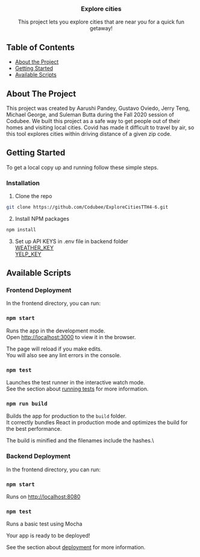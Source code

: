 <!-- PROJECT LOGO -->
<br />
<p align="center">

  <h3 align="center">Explore cities</h3>

  <p align="center">
    This project lets you explore cities that are near you for a quick fun getaway!
    <br />
  </p>
</p>

<!-- TABLE OF CONTENTS -->
## Table of Contents

* [About the Project](#about-the-project)
* [Getting Started](#getting-started)
* [Available Scripts](#available-scripts)


<!-- ABOUT THE PROJECT -->
## About The Project

This project was created by Aarushi Pandey, Gustavo Oviedo, Jerry Teng, Michael George, and Suleman Butta during the Fall 2020 session of Codubee. We built this project as a safe way to get people out of their homes and visiting local cities.  Covid has made it difficult to travel by air, so this tool explores cities within driving distance of a given zip code.


<!-- GETTING STARTED -->
## Getting Started

To get a local copy up and running follow these simple steps.

### Installation

1. Clone the repo
```sh
git clone https://github.com/Codubee/ExploreCitiesTTH4-6.git
```
2. Install NPM packages
```sh
npm install
```

3. Set up API KEYS in .env file in backend folder \
[WEATHER_KEY](https://www.weatherbit.io/api/weather-current) \
[YELP_KEY](https://www.yelp.com/developers/documentation/v3/authentication)

<!-- AVAILABLE SCRIPTS -->
## Available Scripts

### Frontend Deployment

In the frontend directory, you can run:

### `npm start`

Runs the app in the development mode.\
Open [http://localhost:3000](http://localhost:3000) to view it in the browser.

The page will reload if you make edits.\
You will also see any lint errors in the console.

### `npm test`

Launches the test runner in the interactive watch mode.\
See the section about [running tests](https://facebook.github.io/create-react-app/docs/running-tests) for more information.

### `npm run build`

Builds the app for production to the `build` folder.\
It correctly bundles React in production mode and optimizes the build for the best performance.

The build is minified and the filenames include the hashes.\

### Backend Deployment

In the frontend directory, you can run:

### `npm start`

Runs on [http://localhost:8080](http://localhost:8080)

### `npm test`

Runs a basic test using Mocha

Your app is ready to be deployed!

See the section about [deployment](https://facebook.github.io/create-react-app/docs/deployment) for more information.


